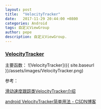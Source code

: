 ```yaml
---
layout: post
title:  "VelocityTracker"
date:   2017-11-29 20:44:00 +0800
categories: Android
tags: 自定义ViewGroup
author: pepe
description: 自定义ViewGroup.
---
```

    
### [VelocityTracker][velocitytracker-url]

主要函数：
![VelocityTracker]({{ site.baseurl }}/assets/images/VelocityTracker.png)




参考：


[滑动速度跟踪类VelocityTracker介绍](http://www.jcodecraeer.com/a/anzhuokaifa/androidkaifa/2012/1117/574.html)

[android VelocityTracker简单用法 - CSDN博客](http://blog.csdn.net/new_abc/article/details/46927399)

[velocitytracker-url]:
http://www.grepcode.com/file/repository.grepcode.com/java/ext/com.google.android/android/2.0_r1/android/view/VelocityTracker.java#VelocityTracker
